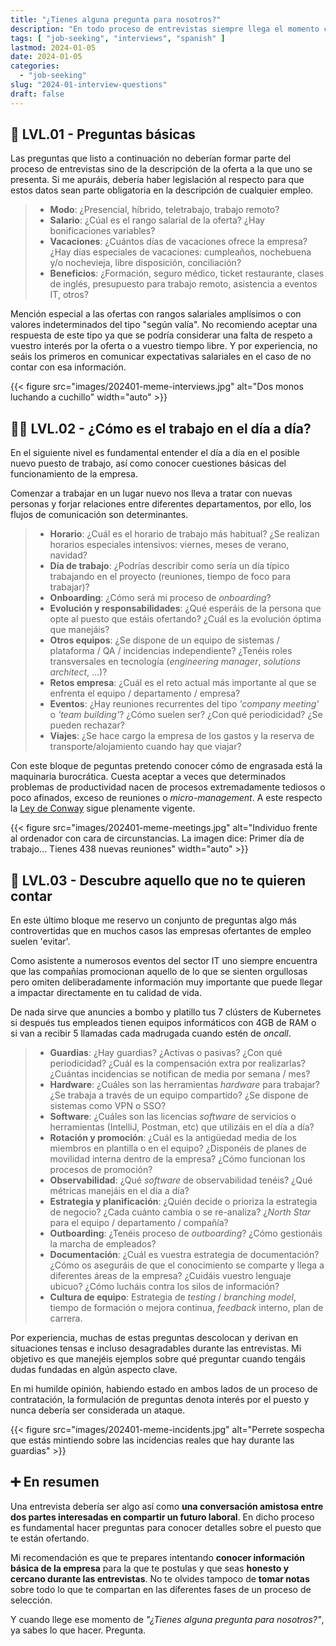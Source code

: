 ```yaml
---
title: "¿Tienes alguna pregunta para nosotros?"
description: "En todo proceso de entrevistas siempre llega el momento crucial en el que puedes (debes) realizar preguntas para conocer mejor a tu futuro empleador. Esta es la lista que siempre tengo a mano para inspirarme a la hora de preguntar y así descubrir los puntos fuertes y débiles de la oferta a la que me presento."
tags: [ "job-seeking", "interviews", "spanish" ]
lastmod: 2024-01-05
date: 2024-01-05
categories:
  - "job-seeking"
slug: "2024-01-interview-questions"
draft: false
---
```


## 🐥 LVL.01 - Preguntas básicas

Las preguntas que listo a continuación no deberían formar parte del proceso de entrevistas sino de la descripción de la oferta a la que uno se presenta. Si me apuráis, debería haber legislación al respecto para que estos datos sean parte obligatoria en la descripción de cualquier empleo.

> - **Modo**: ¿Presencial, híbrido, teletrabajo, trabajo remoto?
> - **Salario**: ¿Cúal es el rango salarial de la oferta? ¿Hay bonificaciones variables?
> - **Vacaciones**: ¿Cuántos días de vacaciones ofrece la empresa? ¿Hay días especiales de vacaciones: cumpleaños, nochebuena y/o nochevieja, libre disposición, conciliación?
> - **Beneficios**: ¿Formación, seguro médico, ticket restaurante, clases de inglés, presupuesto para trabajo remoto, asistencia a eventos IT, otros?

Mención especial a las ofertas con rangos salariales amplísimos o con valores indeterminados del tipo "según valía". No recomiendo aceptar una respuesta de este tipo ya que se podría considerar una falta de respeto a vuestro interés por la oferta o a vuestro tiempo libre. Y por experiencia, no seáis los primeros en comunicar expectativas salariales en el caso de no contar con esa información.

{{< figure src="images/202401-meme-interviews.jpg" alt="Dos monos luchando a cuchillo" width="auto" >}}

## 🕵️‍♀️ LVL.02 - ¿Cómo es el trabajo en el día a día?

En el siguiente nivel es fundamental entender el día a día en el posible nuevo puesto de trabajo, así como conocer cuestiones básicas del funcionamiento de la empresa.

Comenzar a trabajar en un lugar nuevo nos lleva a tratar con nuevas personas y forjar relaciones entre diferentes departamentos, por ello, los flujos de comunicación son determinantes.

> - **Horario**: ¿Cuál es el horario de trabajo más habitual? ¿Se realizan horarios especiales intensivos: viernes, meses de verano, navidad?
> - **Día de trabajo**: ¿Podrías describir como sería un día típico trabajando en el proyecto (reuniones, tiempo de foco para trabajar)?
> - **Onboarding**: ¿Cómo será mi proceso de _onboarding_?
> - **Evolución y responsabilidades**: ¿Qué esperáis de la persona que opte al puesto que estáis ofertando? ¿Cuál es la evolución óptima que manejáis?
> - **Otros equipos**: ¿Se dispone de un equipo de sistemas / plataforma / QA / incidencias independiente? ¿Tenéis roles transversales en tecnología (_engineering manager_, _solutions architect_, ...)?
> - **Retos empresa**: ¿Cuál es el reto actual más importante al que se enfrenta el equipo / departamento / empresa?
> - **Eventos**: ¿Hay reuniones recurrentes del tipo _'company meeting'_ o _'team building'_? ¿Cómo suelen ser? ¿Con qué periodicidad? ¿Se pueden rechazar?
> - **Viajes**: ¿Se hace cargo la empresa de los gastos y la reserva de transporte/alojamiento cuando hay que viajar?

Con este bloque de peguntas pretendo conocer cómo de engrasada está la maquinaria burocrática. Cuesta aceptar a veces que determinados problemas de productividad nacen de procesos extremadamente tediosos o poco afinados, exceso de reuniones o _micro-management_. A este respecto la [Ley de Conway](https://es.wikipedia.org/wiki/Ley_de_Conway) sigue plenamente vigente.

{{< figure src="images/202401-meme-meetings.jpg" alt="Individuo frente al ordenador con cara de circunstancias. La imagen dice: Primer día de trabajo... Tienes 438 nuevas reuniones" width="auto" >}}

## 🤫 LVL.03 - Descubre aquello que no te quieren contar

En este último bloque me reservo un conjunto de preguntas algo más controvertidas que en muchos casos las empresas ofertantes de empleo suelen 'evitar'.

Como asistente a numerosos eventos del sector IT uno siempre encuentra que las compañías promocionan aquello de lo que se sienten orgullosas pero omiten deliberadamente información muy importante que puede llegar a impactar directamente en tu calidad de vida.

De nada sirve que anuncies a bombo y platillo tus 7 clústers de Kubernetes si después tus empleados tienen equipos informáticos con 4GB de RAM o si van a recibir 5 llamadas cada madrugada cuando estén de _oncall_.

> - **Guardias**: ¿Hay guardias? ¿Activas o pasivas? ¿Con qué periodicidad? ¿Cuál es la compensación extra por realizarlas? ¿Cuántas incidencias se notifican de media por semana / mes?
> - **Hardware**: ¿Cuáles son las herramientas _hardware_ para trabajar? ¿Se trabaja a través de un equipo compartido? ¿Se dispone de sistemas como VPN o SSO?
> - **Software**: ¿Cuáles son las licencias _software_ de servicios o herramientas (IntelliJ, Postman, etc) que utilizáis en el día a día?
> - **Rotación y promoción**: ¿Cuál es la antigüedad media de los miembros en plantilla o en el equipo? ¿Disponéis de planes de movilidad interna dentro de la empresa? ¿Cómo funcionan los procesos de promoción?
> - **Observabilidad**: ¿Qué _software_ de observabilidad tenéis? ¿Qué métricas manejáis en el día a día?
> - **Estrategia y planificación**: ¿Quién decide o prioriza la estrategia de negocio? ¿Cada cuánto cambia o se re-analiza? ¿_North Star_ para el equipo / departamento / compañía?
> - **Outboarding**: ¿Tenéis proceso de _outboarding_? ¿Cómo gestionáis la marcha de empleados?
> - **Documentación**: ¿Cuál es vuestra estrategia de documentación? ¿Cómo os aseguráis de que el conocimiento se comparte y llega a diferentes áreas de la empresa? ¿Cuidáis vuestro lenguaje ubicuo? ¿Cómo lucháis contra los silos de información?
> - **Cultura de equipo**: Estrategia de _testing_ / _branching model_, tiempo de formación o mejora continua, _feedback_ interno, plan de carrera.

Por experiencia, muchas de estas preguntas descolocan y derivan en situaciones tensas e incluso desagradables durante las entrevistas. Mi objetivo es que manejéis ejemplos sobre qué preguntar cuando tengáis dudas fundadas en algún aspecto clave.

En mi humilde opinión, habiendo estado en ambos lados de un proceso de contratación, la formulación de preguntas denota interés por el puesto y nunca debería ser considerada un ataque.

{{< figure src="images/202401-meme-incidents.jpg" alt="Perrete sospecha que estás mintiendo sobre las incidencias reales que hay durante las guardias" >}}

## ➕ En resumen

Una entrevista debería ser algo así como **una conversación amistosa entre dos partes interesadas en compartir un futuro laboral**. En dicho proceso es fundamental hacer preguntas para conocer detalles sobre el puesto que te están ofertando.

Mi recomendación es que te prepares intentando **conocer información básica de la empresa** para la que te postulas y que seas **honesto y cercano durante las entrevistas**. No te olvides tampoco de **tomar notas** sobre todo lo que te compartan en las diferentes fases de un proceso de selección.

Y cuando llege ese momento de _"¿Tienes alguna pregunta para nosotros?"_, ya sabes lo que hacer. Pregunta.
